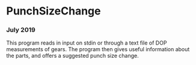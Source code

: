 # PunchSizeChange
### July 2019

This program reads in input on stdin or through a text file of DOP measurements of gears.
The program then gives useful information about the parts, and offers a suggested punch size change.
